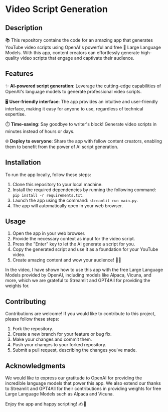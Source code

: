 # Video Script Generation

## Description

📚 This repository contains the code for an amazing app that generates YouTube video scripts using OpenAI's powerful and free 🤖 Large Language Models. With this app, content creators can effortlessly generate high-quality video scripts that engage and captivate their audience.

## Features

✨ **AI-powered script generation**: Leverage the cutting-edge capabilities of OpenAI's language models to generate professional video scripts.

🖥️ **User-friendly interface**: The app provides an intuitive and user-friendly interface, making it easy for anyone to use, regardless of technical expertise.

⏱️ **Time-saving**: Say goodbye to writer's block! Generate video scripts in minutes instead of hours or days.

🌐 **Deploy to everyone**: Share the app with fellow content creators, enabling them to benefit from the power of AI script generation.

## Installation

To run the app locally, follow these steps:

1. Clone this repository to your local machine.
2. Install the required dependencies by running the following command: `pip install -r requirements.txt`.
3. Launch the app using the command: `streamlit run main.py`.
4. The app will automatically open in your web browser.

## Usage

1. Open the app in your web browser.
2. Provide the necessary context as input for the video script.
3. Press the "Enter" key to let the AI generate a script for you.
4. Copy the generated script and use it as a foundation for your YouTube video.
5. Create amazing content and wow your audience! 🎥🚀

In the video, I have shown how to use this app with the free Large Language Models provided by OpenAI, including models like Alpaca, Vicuna, and more, which we are grateful to Streamlit and GPT4All for providing the weights for.

## Contributing

Contributions are welcome! If you would like to contribute to this project, please follow these steps:

1. Fork the repository.
2. Create a new branch for your feature or bug fix.
3. Make your changes and commit them.
4. Push your changes to your forked repository.
5. Submit a pull request, describing the changes you've made.

## Acknowledgments

We would like to express our gratitude to OpenAI for providing the incredible language models that power this app. We also extend our thanks to Streamlit and GPT4All for their contributions in providing weights for free Large Language Models such as Alpaca and Vicuna.

Enjoy the app and happy scripting! ✍️🎉
